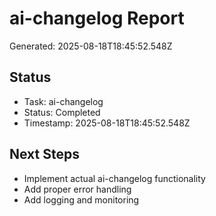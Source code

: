 # ai-changelog Report

Generated: 2025-08-18T18:45:52.548Z

## Status
- Task: ai-changelog
- Status: Completed
- Timestamp: 2025-08-18T18:45:52.548Z

## Next Steps
- Implement actual ai-changelog functionality
- Add proper error handling
- Add logging and monitoring
